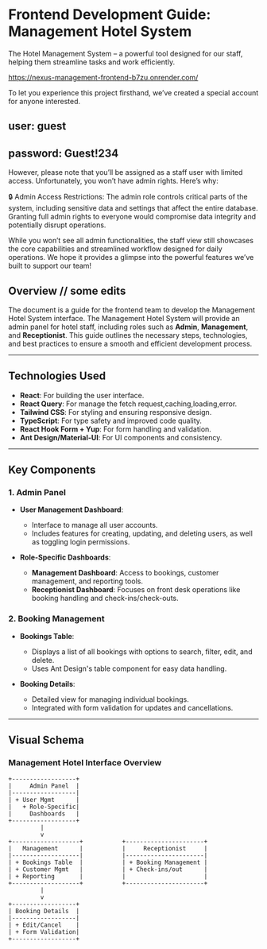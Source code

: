 # Frontend Development Guide: Management Hotel System



The Hotel Management System – a powerful tool designed for our staff, helping them streamline tasks and work efficiently.

https://nexus-management-frontend-b7zu.onrender.com/

To let you experience this project firsthand, we’ve created a special account for anyone interested.

## user: guest
## password: Guest!234

 However, please note that you’ll be assigned as a staff user with limited access. Unfortunately, you won’t have admin rights. Here’s why:



🔒 Admin Access Restrictions: The admin role controls critical parts of the system, including sensitive data and settings that affect the entire database. Granting full admin rights to everyone would compromise data integrity and potentially disrupt operations.



While you won’t see all admin functionalities, the staff view still showcases the core capabilities and streamlined workflow designed for daily operations. We hope it provides a glimpse into the powerful features we’ve built to support our team!


## Overview // some edits

The document is a guide for the frontend team to develop the Management Hotel System interface. The Management Hotel System will provide an admin panel for hotel staff, including roles such as **Admin**, **Management**, and **Receptionist**. This guide outlines the necessary steps, technologies, and best practices to ensure a smooth and efficient development process.

---

## Technologies Used

- **React**: For building the user interface.
- **React Query**: For manage the fetch request,caching,loading,error.
- **Tailwind CSS**: For styling and ensuring responsive design.
- **TypeScript**: For type safety and improved code quality.
- **React Hook Form + Yup**: For form handling and validation.
- **Ant Design/Material-UI**: For UI components and consistency.

---

## Key Components

### 1. Admin Panel

- **User Management Dashboard**:

  - Interface to manage all user accounts.
  - Includes features for creating, updating, and deleting users, as well as toggling login permissions.

- **Role-Specific Dashboards**:
  - **Management Dashboard**: Access to bookings, customer management, and reporting tools.
  - **Receptionist Dashboard**: Focuses on front desk operations like booking handling and check-ins/check-outs.

### 2. Booking Management

- **Bookings Table**:

  - Displays a list of all bookings with options to search, filter, edit, and delete.
  - Uses Ant Design's table component for easy data handling.

- **Booking Details**:
  - Detailed view for managing individual bookings.
  - Integrated with form validation for updates and cancellations.

---


## Visual Schema

### Management Hotel Interface Overview

```plaintext
+------------------+
|     Admin Panel  |
|------------------|
| + User Mgmt      |
|   + Role-Specific|
|     Dashboards   |
+------------------+
         |
         v
+-------------------+           +----------------------+
|   Management      |           |     Receptionist     |
|-------------------|           |----------------------|
| + Bookings Table  |           | + Booking Management |
| + Customer Mgmt   |           | + Check-ins/out      |
| + Reporting       |           |                      |
+-------------------+           +----------------------+
         |
         v
+------------------+
| Booking Details  |
|------------------|
| + Edit/Cancel    |
| + Form Validation|
+------------------+
```

